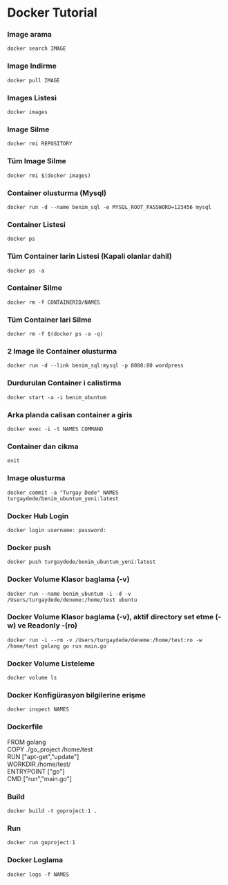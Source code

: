 # Docker Tutorial

 ### Image arama
`docker search IMAGE`
### Image Indirme
`docker pull IMAGE`

### Images Listesi
`docker images`

### Image Silme
`docker rmi REPOSITORY`

### Tüm Image Silme
`docker rmi $(docker images)`

### Container olusturma (Mysql)
`docker run -d --name benim_sql -e MYSQL_ROOT_PASSWORD=123456 mysql`

### Container Listesi
`docker ps`

### Tüm Container larin Listesi (Kapali olanlar dahil)
`docker ps -a`

### Container Silme
`docker rm -f CONTAINERID/NAMES`

### Tüm Container  lari Silme
`docker rm -f $(docker ps -a -q)`

### 2 Image ile Container olusturma
`docker run -d --link benim_sql:mysql -p 8080:80 wordpress`

### Durdurulan Container i calistirma
`docker start -a -i benim_ubuntum`

### Arka planda calisan container a giris
`docker exec -i -t NAMES COMMAND`

### Container dan cikma
`exit`

### Image olusturma
`docker commit -a "Turgay Dede" NAMES turgaydede/benim_ubuntum_yeni:latest`

### Docker Hub Login
`docker login
username:
password:`
### Docker push
`docker push turgaydede/benim_ubuntum_yeni:latest`

### Docker Volume Klasor baglama (-v)
`docker run --name benim_ubuntum -i -d -v /Users/turgaydede/deneme:/home/test ubuntu`

### Docker Volume Klasor baglama (-v), aktif directory set etme (-w) ve Readonly -(ro)
`docker run -i --rm -v /Users/turgaydede/deneme:/home/test:ro -w /home/test golang go run main.go`

### Docker Volume Listeleme
`docker volume ls`

### Docker Konfigürasyon bilgilerine erişme
`docker inspect NAMES`

### Dockerfile
FROM golang </br>
COPY ./go_project /home/test </br>
RUN ["apt-get","update"] </br>
WORKDIR /home/test/ </br>
ENTRYPOINT ["go"] </br>
CMD ["run","main.go"] </br>

### Build
`docker build -t goproject:1 .`

### Run
`docker run goproject:1`

### Docker Loglama
`docker logs -f NAMES`




